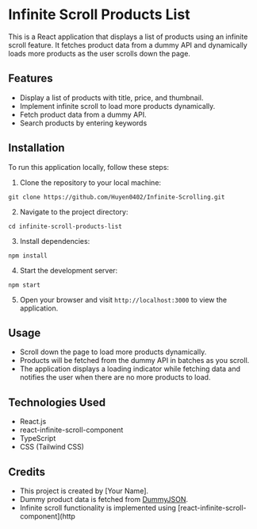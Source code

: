 # Infinite Scroll Products List

This is a React application that displays a list of products using an infinite scroll feature. It fetches product data from a dummy API and dynamically loads more products as the user scrolls down the page.

## Features

- Display a list of products with title, price, and thumbnail.
- Implement infinite scroll to load more products dynamically.
- Fetch product data from a dummy API.
- Search products by entering keywords

## Installation

To run this application locally, follow these steps:

1. Clone the repository to your local machine:

```
git clone https://github.com/Huyen0402/Infinite-Scrolling.git
```

2. Navigate to the project directory:

```
cd infinite-scroll-products-list
```

3. Install dependencies:

```
npm install
```

4. Start the development server:

```
npm start
```

5. Open your browser and visit `http://localhost:3000` to view the application.

## Usage

- Scroll down the page to load more products dynamically.
- Products will be fetched from the dummy API in batches as you scroll.
- The application displays a loading indicator while fetching data and notifies the user when there are no more products to load.

## Technologies Used

- React.js
- react-infinite-scroll-component
- TypeScript
- CSS (Tailwind CSS)

## Credits

- This project is created by [Your Name].
- Dummy product data is fetched from [DummyJSON](https://dummyjson.com/).
- Infinite scroll functionality is implemented using [react-infinite-scroll-component](http
